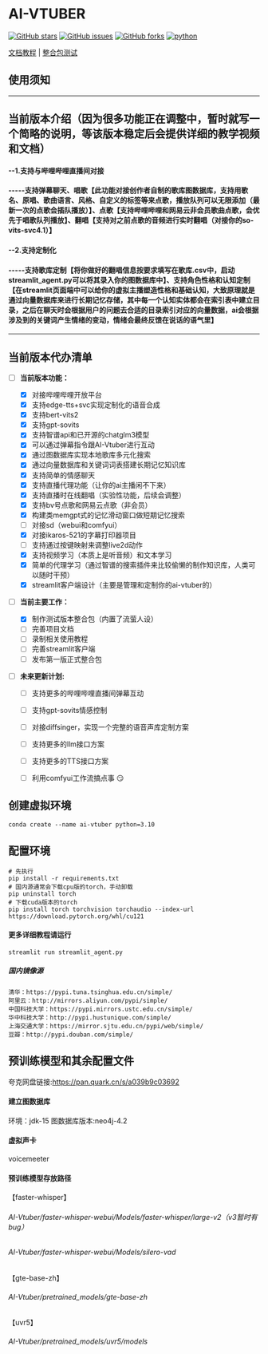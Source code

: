 # AI-VTUBER

<a href="//github.com/whoiswennie/AI-Vtuber/stargazers"><img alt="GitHub stars" src="https://img.shields.io/github/stars/whoiswennie/AI-Vtuber?color=%09%2300BFFF&style=flat-square"></a>   <a href="//github.com/whoiswennie/AI-Vtuber/issues"><img alt="GitHub issues" src="https://img.shields.io/github/issues/whoiswennie/AI-Vtuber?color=Emerald%20green&style=flat-square"></a>   <a href="//github.com/whoiswennie/AI-Vtuber/network"><img alt="GitHub forks" src="https://img.shields.io/github/forks/whoiswennie/AI-Vtuber?color=%2300BFFF&style=flat-square"></a>   <a href="//www.python.org"><img src="https://img.shields.io/badge/python-3.10+-blue.svg" alt="python"></a>



[文档教程](https://www.yuque.com/alipayxxda4itl6o/xgcgm6) | [整合包测试](https://pan.quark.cn/s/07c0aaefd558)


## 使用须知

---
## 当前版本介绍（因为很多功能正在调整中，暂时就写一个简略的说明，等该版本稳定后会提供详细的教学视频和文档）
#### --1.支持与哔哩哔哩直播间对接
#### -----支持弹幕聊天、唱歌【此功能对接创作者自制的歌库图数据库，支持用歌名、原唱、歌曲语言、风格、自定义的标签等来点歌，播放队列可以无限添加（最新一次的点歌会插队播放）】、点歌【支持哔哩哔哩和网易云非会员歌曲点歌，会优先于唱歌队列播放】、翻唱【支持对之前点歌的音频进行实时翻唱（对接你的so-vits-svc4.1）】
#### --2.支持定制化
#### -----支持歌库定制【将你做好的翻唱信息按要求填写在歌库.csv中，启动streamlit_agent.py可以将其录入你的图数据库中】、支持角色性格和认知定制【在streamlit页面端中可以给你的虚拟主播塑造性格和基础认知，大致原理就是通过向量数据库来进行长期记忆存储，其中每一个认知实体都会在索引表中建立目录，之后在聊天时会根据用户的问题去合适的目录索引对应的向量数据，ai会根据涉及到的关键词产生情绪的变动，情绪会最终反馈在说话的语气里】

---

## 当前版本代办清单
- [ ] **当前版本功能：**
  - [x] 对接哔哩哔哩开放平台
  - [x] 支持edge-tts+svc实现定制化的语音合成
  - [x] 支持bert-vits2
  - [x] 支持gpt-sovits
  - [x] 支持智谱api和已开源的chatglm3模型
  - [x] 可以通过弹幕指令跟AI-Vtuber进行互动
  - [x] 通过图数据库实现本地歌库多元化搜索
  - [x] 通过向量数据库和关键词词表搭建长期记忆知识库
  - [x] 支持简单的情感聊天
  - [x] 支持直播代理功能（让你的ai主播闲不下来）
  - [x] 支持直播时在线翻唱（实验性功能，后续会调整）
  - [x] 支持bv号点歌和网易云点歌（非会员）
  - [x] 构建类memgpt式的记忆滑动窗口做短期记忆搜索
  - [ ] 对接sd（webui和comfyui）
  - [x] 对接ikaros-521的字幕打印器项目
  - [ ] 支持通过按键映射来调整live2d动作
  - [x] 支持视频学习（本质上是听音频）和文本学习
  - [x] 简单的代理学习（通过智谱的搜索插件来比较偷懒的制作知识库，人类可以随时干预）
  - [x] streamlit客户端设计（主要是管理和定制你的ai-vtuber的）

- [ ] **当前主要工作：**

  - [x] 制作测试版本整合包（内置了流萤人设）
  - [ ] 完善项目文档
  - [ ] 录制相关使用教程
  - [ ] 完善streamlit客户端
  - [ ] 发布第一版正式整合包

- [ ] **未来更新计划:**
  - [ ] 支持更多的哔哩哔哩直播间弹幕互动
  - [ ] 支持gpt-sovits情感控制
  - [ ] 对接diffsinger，实现一个完整的语音声库定制方案
  - [ ] 支持更多的llm接口方案
  - [ ] 支持更多的TTS接口方案
  - [ ] 利用comfyui工作流搞点事 😏


## 创建虚拟环境

```pyth
conda create --name ai-vtuber python=3.10
```

## 配置环境

```pyth
# 先执行
pip install -r requirements.txt
# 国内源通常会下载cpu版的torch，手动卸载
pip uninstall torch
# 下载cuda版本的torch
pip install torch torchvision torchaudio --index-url https://download.pytorch.org/whl/cu121
```

#### 更多详细教程请运行
```pyth
streamlit run streamlit_agent.py
```

##### 国内镜像源
```pyth
清华：https://pypi.tuna.tsinghua.edu.cn/simple/
阿里云：http://mirrors.aliyun.com/pypi/simple/
中国科技大学：https://pypi.mirrors.ustc.edu.cn/simple/
华中科技大学：http://pypi.hustunique.com/simple/
上海交通大学：https://mirror.sjtu.edu.cn/pypi/web/simple/
豆瓣：http://pypi.douban.com/simple/
```

## 预训练模型和其余配置文件
夸克网盘链接:https://pan.quark.cn/s/a039b9c03692

#### 建立图数据库
环境：jdk-15
图数据库版本:neo4j-4.2

#### 虚拟声卡
voicemeeter

#### 预训练模型存放路径

【faster-whisper】

###### AI-Vtuber/faster-whisper-webui/Models/faster-whisper/large-v2（v3暂时有bug）
###### AI-Vtuber/faster-whisper-webui/Models/silero-vad

【gte-base-zh】

###### AI-Vtuber/pretrained_models/gte-base-zh
【uvr5】

###### AI-Vtuber/pretrained_models/uvr5/models